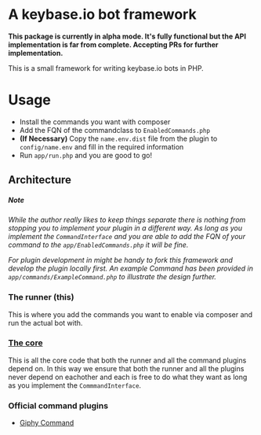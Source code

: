 # A keybase.io bot framework

**This package is currently in alpha mode. It's fully functional but the API implementation is far from complete. Accepting PRs for further implementation.** 

This is a small framework for writing keybase.io bots in PHP. 

# Usage
* Install the commands you want with composer
* Add the FQN of the commandclass to `EnabledCommands.php`
* **(If Necessary)** Copy the `name.env.dist` file from the plugin to `config/name.env` and fill in the required information
* Run `app/run.php` and you are good to go!

## Architecture

##### Note
*While the author really likes to keep things separate there is nothing from stopping you to implement your plugin in a different way. As long as you implement the `CommandInterface` and you are able to add the FQN of your command to the `app/EnabledCommands.php` it will be fine.*

*For plugin development in might be handy to fork this framework and develop the plugin locally first. An example Command has been provided in `app/commands/ExampleCommand.php` to illustrate the design further.*

### The runner (this)
This is where you add the commands you want to enable via composer and run the actual bot with.
    
### [The core](https://github.com/tstrijdhorst/capetown-core)

This is all the core code that both the runner and all the command plugins depend on. In this way we ensure that both the runner and all the plugins never depend on eachother and each is free to do what they want as long as you implement the `CommmandInterface`.
    
### Official command plugins
* [Giphy Command](https://github.com/tstrijdhorst/capetown-giphy)
